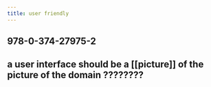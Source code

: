 ```yaml
---
title: user friendly
---
```


## 978-0-374-27975-2
## a user interface should be a [[picture]] of the picture of the domain ????????
##
